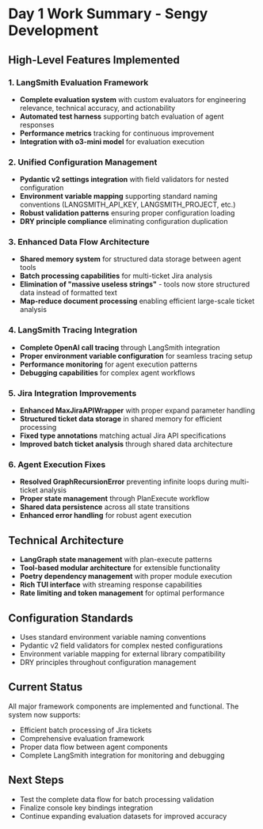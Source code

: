 # Day 1 Work Summary - Sengy Development

## High-Level Features Implemented

### 1. LangSmith Evaluation Framework
- **Complete evaluation system** with custom evaluators for engineering relevance, technical accuracy, and actionability
- **Automated test harness** supporting batch evaluation of agent responses
- **Performance metrics** tracking for continuous improvement
- **Integration with o3-mini model** for evaluation execution

### 2. Unified Configuration Management
- **Pydantic v2 settings integration** with field validators for nested configuration
- **Environment variable mapping** supporting standard naming conventions (LANGSMITH_API_KEY, LANGSMITH_PROJECT, etc.)
- **Robust validation patterns** ensuring proper configuration loading
- **DRY principle compliance** eliminating configuration duplication

### 3. Enhanced Data Flow Architecture
- **Shared memory system** for structured data storage between agent tools
- **Batch processing capabilities** for multi-ticket Jira analysis
- **Elimination of "massive useless strings"** - tools now store structured data instead of formatted text
- **Map-reduce document processing** enabling efficient large-scale ticket analysis

### 4. LangSmith Tracing Integration
- **Complete OpenAI call tracing** through LangSmith integration
- **Proper environment variable configuration** for seamless tracing setup
- **Performance monitoring** for agent execution patterns
- **Debugging capabilities** for complex agent workflows

### 5. Jira Integration Improvements
- **Enhanced MaxJiraAPIWrapper** with proper expand parameter handling
- **Structured ticket data storage** in shared memory for efficient processing
- **Fixed type annotations** matching actual Jira API specifications
- **Improved batch ticket analysis** through shared data architecture

### 6. Agent Execution Fixes
- **Resolved GraphRecursionError** preventing infinite loops during multi-ticket analysis
- **Proper state management** through PlanExecute workflow
- **Shared data persistence** across all state transitions
- **Enhanced error handling** for robust agent execution

## Technical Architecture

- **LangGraph state management** with plan-execute patterns
- **Tool-based modular architecture** for extensible functionality
- **Poetry dependency management** with proper module execution
- **Rich TUI interface** with streaming response capabilities
- **Rate limiting and token management** for optimal performance

## Configuration Standards

- Uses standard environment variable naming conventions
- Pydantic v2 field validators for complex nested configurations
- Environment variable mapping for external library compatibility
- DRY principles throughout configuration management

## Current Status

All major framework components are implemented and functional. The system now supports:
- Efficient batch processing of Jira tickets
- Comprehensive evaluation framework
- Proper data flow between agent components
- Complete LangSmith integration for monitoring and debugging

## Next Steps

- Test the complete data flow for batch processing validation
- Finalize console key bindings integration
- Continue expanding evaluation datasets for improved accuracy